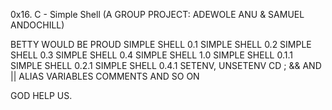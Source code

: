 0x16. C - Simple Shell
(A GROUP PROJECT: ADEWOLE ANU & SAMUEL ANDOCHILL)


BETTY WOULD BE PROUD
SIMPLE SHELL 0.1
SIMPLE SHELL 0.2
SIMPLE SHELL 0.3
SIMPLE SHELL 0.4
SIMPLE SHELL 1.0
SIMPLE SHELL 0.1.1
SIMPLE SHELL 0.2.1
SIMPLE SHELL 0.4.1
SETENV, UNSETENV
CD
;
&& AND ||
ALIAS
VARIABLES
COMMENTS AND SO ON

GOD HELP US.
